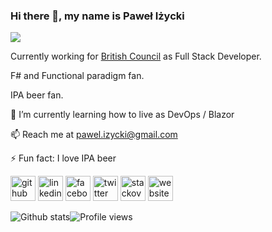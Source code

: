 ### Hi there 👋, my name is Paweł Iżycki
![](https://pbs.twimg.com/profile_banners/2347556420/1491765029/1500x500)

Currently working for [British Council](http://learnenglish.britishcouncil.org/) as Full Stack Developer.

F# and Functional paradigm fan.

IPA beer fan.

🌱 I’m currently learning how to live as DevOps / Blazor 

📫 Reach me at pawel.izycki@gmail.com

⚡ Fun fact: I love IPA beer 

[<img src='https://cdn.jsdelivr.net/npm/simple-icons@3.0.1/icons/github.svg' alt='github' height='40'>](https://github.com/pizycki)  [<img src='https://cdn.jsdelivr.net/npm/simple-icons@3.0.1/icons/linkedin.svg' alt='linkedin' height='40'>](https://www.linkedin.com/in/paweł-iżycki-5771a497/)  [<img src='https://cdn.jsdelivr.net/npm/simple-icons@3.0.1/icons/facebook.svg' alt='facebook' height='40'>](https://www.facebook.com/pizycki)  [<img src='https://cdn.jsdelivr.net/npm/simple-icons@3.0.1/icons/twitter.svg' alt='twitter' height='40'>](https://twitter.com/pizycki)  [<img src='https://cdn.jsdelivr.net/npm/simple-icons@3.0.1/icons/stackoverflow.svg' alt='stackoverflow' height='40'>](pizycki)  [<img src='https://cdn.jsdelivr.net/npm/simple-icons@3.0.1/icons/icloud.svg' alt='website' height='40'>](izzydev.net)  

![Github stats](https://github-readme-stats.vercel.app/api?username=pizycki&show_icons=true)![Profile views](https://gpvc.arturio.dev/pizycki)  
